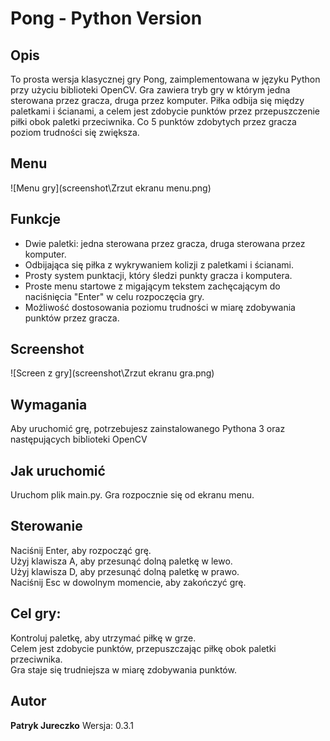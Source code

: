 # Pong - Python Version

## Opis

To prosta wersja klasycznej gry Pong, zaimplementowana w języku Python przy użyciu biblioteki OpenCV. Gra zawiera tryb gry w którym jedna sterowana przez gracza, druga przez komputer. Piłka odbija się między paletkami i ścianami, a celem jest zdobycie punktów przez przepuszczenie piłki obok paletki przeciwnika. Co 5 punktów zdobytych przez gracza poziom trudności się zwiększa.

## Menu

![Menu gry](screenshot\Zrzut ekranu menu.png)

## Funkcje

- Dwie paletki: jedna sterowana przez gracza, druga sterowana przez komputer.
- Odbijająca się piłka z wykrywaniem kolizji z paletkami i ścianami.
- Prosty system punktacji, który śledzi punkty gracza i komputera.
- Proste menu startowe z migającym tekstem zachęcającym do naciśnięcia "Enter" w celu rozpoczęcia gry.
- Możliwość dostosowania poziomu trudności w miarę zdobywania punktów przez gracza.

## Screenshot

![Screen z gry](screenshot\Zrzut ekranu gra.png)

## Wymagania

Aby uruchomić grę, potrzebujesz zainstalowanego Pythona 3 oraz następujących biblioteki OpenCV

## Jak uruchomić

Uruchom plik main.py. Gra rozpocznie się od ekranu menu.

## Sterowanie

Naciśnij Enter, aby rozpocząć grę.<br>
Użyj klawisza A, aby przesunąć dolną paletkę w lewo.<br>
Użyj klawisza D, aby przesunąć dolną paletkę w prawo.<br>
Naciśnij Esc w dowolnym momencie, aby zakończyć grę.<br>

## Cel gry:

Kontroluj paletkę, aby utrzymać piłkę w grze.<br>
Celem jest zdobycie punktów, przepuszczając piłkę obok paletki przeciwnika.<br>
Gra staje się trudniejsza w miarę zdobywania punktów.<br>

## Autor

**Patryk Jureczko**
Wersja: 0.3.1